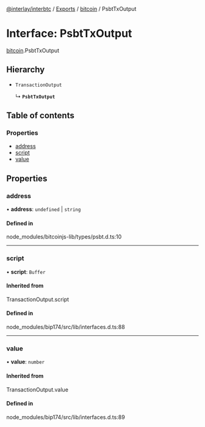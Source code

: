 [@interlay/interbtc](/README.md) / [Exports](/modules.md) / [bitcoin](/modules/bitcoin.md) / PsbtTxOutput

# Interface: PsbtTxOutput

[bitcoin](/modules/bitcoin.md).PsbtTxOutput

## Hierarchy

- `TransactionOutput`

  ↳ **`PsbtTxOutput`**

## Table of contents

### Properties

- [address](/interfaces/bitcoin.psbttxoutput.md#address)
- [script](/interfaces/bitcoin.psbttxoutput.md#script)
- [value](/interfaces/bitcoin.psbttxoutput.md#value)

## Properties

### address

• **address**: `undefined` \| `string`

#### Defined in

node_modules/bitcoinjs-lib/types/psbt.d.ts:10

___

### script

• **script**: `Buffer`

#### Inherited from

TransactionOutput.script

#### Defined in

node_modules/bip174/src/lib/interfaces.d.ts:88

___

### value

• **value**: `number`

#### Inherited from

TransactionOutput.value

#### Defined in

node_modules/bip174/src/lib/interfaces.d.ts:89
